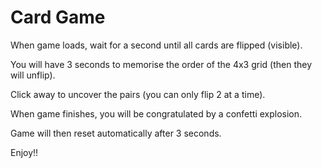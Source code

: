 # Card Game

When game loads, wait for a second until all cards are flipped (visible).

You will have 3 seconds to memorise the order of the 4x3 grid (then they will unflip).

Click away to uncover the pairs (you can only flip 2 at a time).

When game finishes, you will be congratulated by a confetti explosion.

Game will then reset automatically after 3 seconds.

Enjoy!!
